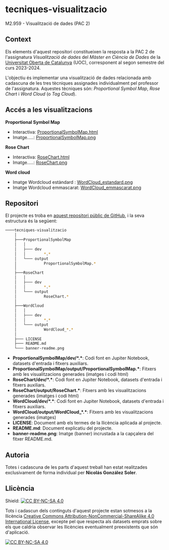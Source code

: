 # tecniques-visualitzacio
M2.959 - Visualització de dades (PAC 2)

## Context

Els elements d'aquest repositori constitueixen la resposta a la PAC 2 de l'assignatura *Visualització de dades* del *Màster en Ciència de Dades* de la [Universitat Oberta de Catalunya](https://www.uoc.edu/portal/ca/index.html) (UOC), corresponent al segon semestre del curs 2023-2024.

L'objectiu és implementar una visualització de dades relacionada amb cadascuna de les tres tècniques assignades individualment pel professor de l'assignatura. Aquestes tècniques són: *Proportional Symbol Map*, *Rose Chart* i *Word Cloud* (o *Tag Cloud*).


## Accés a les visualitzacions

**Proportional Symbol Map**
- Interactiva: [ProportionalSymbolMap.html](https://ngonzalezs-uoc.github.io/tecniques-visualitzacio/ProportionalSymbolMap/output/ProportionalSymbolMap.html) 
- Imatge.....: [ProportionalSymbolMap.png](https://ngonzalezs-uoc.github.io/tecniques-visualitzacio/ProportionalSymbolMap/output/ProportionalSymbolMap.png) 

**Rose Chart**
- Interactiva: [RoseChart.html](https://ngonzalezs-uoc.github.io/tecniques-visualitzacio/RoseChart/output/RoseChart.html) 
- Imatge.....: [RoseChart.png](https://ngonzalezs-uoc.github.io/tecniques-visualitzacio/RoseChart/output/RoseChart.png) 

**Word cloud**
- Imatge Wordcloud estàndard : [WordCloud_estandard.png](https://ngonzalezs-uoc.github.io/tecniques-visualitzacio/WordCloud/output/WordCloud_estandard.png) 
- Imatge Wordcloud emmascarat: [WordCloud_emmascarat.png](https://ngonzalezs-uoc.github.io/tecniques-visualitzacio/WordCloud/output/WordCloud_emmascarat.png) 

## Repositori

El projecte es troba en [aquest repositori públic de GitHub](https://github.com/ngonzalezs-UOC/tecniques-visualitzacio), i la seva estructura és la següent: 

```bash
────tecniques-visualitzacio
    │
    ├───ProportionalSymbolMap
    │   │     
    │   ├─── dev
    │   │        *.*
    │   └─── output
    │            ProportionalSymbolMap.*
    │
    ├───RoseChart
    │   │     
    │   ├─── dev
    │   │        *.*
    │   └─── output
    │            RoseChart.*
    │
    ├───WordCloud
    │   │     
    │   ├─── dev
    │   │        *.*
    │   └─── output
    │            WordCloud_*.*
    │
    ├─── LICENSE
    ├─── README.md
    └─── banner-readme.png 

```
- **ProportionalSymbolMap/dev/\*.\***: Codi font en Jupiter Notebook, datasets d'entrada i fitxers auxiliars.
- **ProportionalSymbolMap/output/ProportionalSymbolMap.\***: Fitxers amb les visualitzacions generades (imatges i codi html)
- **RoseChart/dev/\*.\***: Codi font en Jupiter Notebook, datasets d'entrada i fitxers auxiliars.
- **RoseChart/output/RoseChart.\***: Fitxers amb les visualitzacions generades (imatges i codi html)
- **WordCloud/dev/\*.\***: Codi font en Jupiter Notebook, datasets d'entrada i fitxers auxiliars.
- **WordCloud/output/WordCloud_\*.\***: Fitxers amb les visualitzacions generades (imatges)
- **LICENSE**: Document amb els termes de la llicència aplicada al projecte.
- **README.md**: Document explicatiu del projecte.
- **banner-readme.png**: Imatge (banner) incrustada a la capçalera del fitxer README.md.


## Autoria

Totes i cadascuna de les parts d'aquest treball han estat realitzades exclusivament de forma individual per **Nicolás González Soler**.


## Llicència

Shield: [![CC BY-NC-SA 4.0][cc-by-nc-sa-shield]][cc-by-nc-sa]

Tots i cadascun dels continguts d'aquest projecte estan sotmesos a la llicència
[Creative Commons Attribution-NonCommercial-ShareAlike 4.0 International License][cc-by-nc-sa], excepte pel que respecta als datasets emprats sobre els que caldria observar les llicències eventualment preexistents que són d'aplicació.

[![CC BY-NC-SA 4.0][cc-by-nc-sa-image]][cc-by-nc-sa]

[cc-by-nc-sa]: http://creativecommons.org/licenses/by-nc-sa/4.0/
[cc-by-nc-sa-image]: https://licensebuttons.net/l/by-nc-sa/4.0/88x31.png
[cc-by-nc-sa-shield]: https://img.shields.io/badge/License-CC%20BY--NC--SA%204.0-lightgrey.svg
